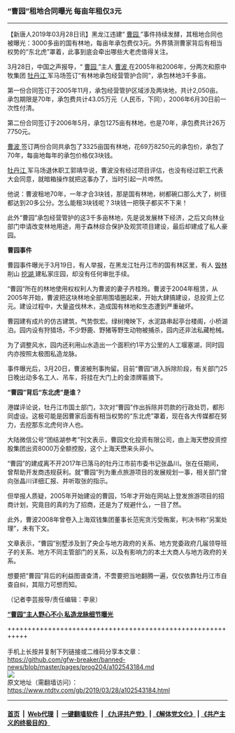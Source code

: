 ### “曹园”租地合同曝光 每亩年租仅3元
------------------------

<div class="post_content" itemprop="articleBody">
 <p>
  【新唐人2019年03月28日讯】黑龙江违建“
  <a href="https://www.ntdtv.com/gb/曹园.htm">
   曹园
  </a>
  ”事件持续发酵，其租地合同也被曝光：3000多亩的国有林地，每亩年承包费仅3元。外界猜测曹家背后有相当权势的“东北虎”罩着，此事到底会牵出哪些大老虎值得关注。
 </p>
 <p>
  3月28日，中国之声报导，“
  <a href="https://www.ntdtv.com/gb/曹园.htm">
   曹园
  </a>
  ”主人
  <a href="https://www.ntdtv.com/gb/曹波.htm">
   曹波
  </a>
  在2005年和2006年，分两次和原中牧集团
  <a href="https://www.ntdtv.com/gb/牡丹江.htm">
   牡丹江
  </a>
  军马场签订“有林地承包经营管护合同”，承包林地3千多亩。
 </p>
 <p>
  第一份合同签订于2005年11月，承包经营管护区域涉及两块地，共计2,050亩。承包期限是70年，承包费共计43.05万元（人民币，下同），2006年6月30日前一次性付清。
 </p>
 <p>
  第二份合同签订于2006年5月，承包1275亩有林地，也是70年，承包费共计26万7750元。
 </p>
 <p>
  <a href="https://www.ntdtv.com/gb/曹波.htm">
   曹波
  </a>
  签订两份合同共承包了3325亩国有林地，花69万8250元的承包价，承包了70年，每亩地每年的承包价格仅3块钱。
 </p>
 <p>
  <a href="https://www.ntdtv.com/gb/牡丹江.htm">
   牡丹江
  </a>
  军马场退休职工郭靖华说，曹波没有经过项目评估，也没有经过职工代表大会同意，就暗箱操作就把这事办了，当时引起一片哗然。
 </p>
 <p>
  他说：曹波租地70年，一年才合3块钱，那是国有林地，树都碗口那么大了，树径都达到20多公分。怎么能租3块钱呢？3块钱一把筷子都买不下来！
 </p>
 <p>
  此外“曹园”承包经营管护的这3千多亩林地，先是说发展林下经济，之后又向林业部门申请改变林地用途，用于森林综合保护及观赏项目建设，最后却建成了私人豪园。
 </p>
 <p>
  <strong>
   曹园事件
  </strong>
 </p>
 <p>
  曹园事件曝光于3月19日，有人举报，在黑龙江牡丹江市的国有林区里，有人
  <a href="https://www.ntdtv.com/gb/毁林.htm">
   毁林
  </a>
  削山
  <a href="https://www.ntdtv.com/gb/挖湖.htm">
   挖湖
  </a>
  建私家庄园，却没有任何审批手续。
 </p>
 <p>
  “曹园”所在的林地使用权权利人为曹波的妻子齐桂玲。曹波于2004年租赁，从2005年开始，曹波把这块林地全部用围墙圈起来，开始大肆搞建设，总投资上亿元。建设过程中，大量盗伐林木，造成国有林地和生态遭到严重破坏。
 </p>
 <p>
  曹园建有成片的仿古建筑，气势恢宏。绿树掩映下，水泥路串起亭台楼阁，小桥湖泊。园内设有狩猎场，不少野鹿、野猪等野生动物被捕杀，园内还非法私藏枪械。
 </p>
 <p>
  为了调整风水，园内还利用山水造出一个面积约1平方公里的人工堰塞湖，同时园内亦按照太极图私造龙脉。
 </p>
 <p>
  事件曝光后，3月20日，曹波被刑事拘留。目前“曹园”进入拆除阶段，有关部门25日晚出动多名工人、吊车，将挂在大门上的金漆牌匾摘下。
 </p>
 <p>
  <strong>
   “曹园”背后“东北虎”是谁？
  </strong>
 </p>
 <p>
  港媒评论说，牡丹江市国土部门，3次对“曹园”作出拆除并罚款的行政处罚，都形同虚设。这极可能是因曹家后面有相当权势的“东北虎”罩着，现在各大传媒都在努力，去挖那东北虎何许人也。
 </p>
 <p>
  大陆微信公号“团结湖参考”刊文表示，曹园文化投资有限公司，由上海天懋投资控股集团出资8000万全额控股，这个上海天懋来头非小。
 </p>
 <p>
  “曹园”的建成离不开2017年已落马的牡丹江市前市委书记张晶川。张在任期间，曾帮助开发商违规获利。就“曹园”列为重点旅游项目的发展规划一事，相关部门曾向张晶川详细汇报、并听取张的指示。
 </p>
 <p>
  但举报人质疑，2005年开始建设的曹园，15年才开始在网站上登发旅游项目的招商计划，究竟目的真的为了招商，还是为了规避什么，一目了然。
 </p>
 <p>
  此外，曹波2008年曾卷入上海双钱集团董事长范宪贪污受贿案，判决书称“另案处理”，未有下文。
 </p>
 <p>
  文章表示，“曹园”别墅涉及到了央企与地方政府的关系、地方党委政府几届领导班子的关系、地方不同主管部门的关系，以及有影响力的本土大商人与地方政府的关系。
 </p>
 <p>
  想要把“曹园”背后的利益图谱查清，不啻要把当地翻腾一遍，仅仅依靠牡丹江市自查自纠，其阻力可想而知。
 </p>
 <p>
  （记者李芸报导/责任编辑：李泉）
 </p>
 <p>
  <strong>
   <a href="https://www.ntdtv.com/b5/2019/03/27/a102542192.html" rel="noopener" target="_blank">
    “曹园”主人野心不小 私造龙脉细节曝光
   </a>
  </strong>
 </p>
 <div class="single_ad">
 </div>
</div>

+++++++++++++++++++++++++++++++++++++++++++++++++++++++++++<br/><br/>
手机上长按并复制下列链接或二维码分享本文章：<br/>
https://github.com/gfw-breaker/banned-news/blob/master/pages/prog204/a102543184.md <br/>
<a href='https://github.com/gfw-breaker/banned-news/blob/master/pages/prog204/a102543184.md'><img src='https://github.com/gfw-breaker/banned-news/blob/master/pages/prog204/a102543184.md.png'/></a> <br/>
原文地址（需翻墙访问）：https://www.ntdtv.com/gb/2019/03/28/a102543184.html


------------------------
#### [首页](https://github.com/gfw-breaker/banned-news/blob/master/README.md) &nbsp;|&nbsp; [Web代理](https://github.com/labour-camp/helloworld) &nbsp;|&nbsp; [一键翻墙软件](https://github.com/gfw-breaker/nogfw/blob/master/README.md) &nbsp;| [《九评共产党》](https://github.com/gfw-breaker/9ping.md/blob/master/README.md#九评之一评共产党是什么) | [《解体党文化》](https://github.com/gfw-breaker/jtdwh.md/blob/master/README.md) | [《共产主义的终极目的》](https://github.com/gfw-breaker/gczydzjmd.md/blob/master/README.md)

